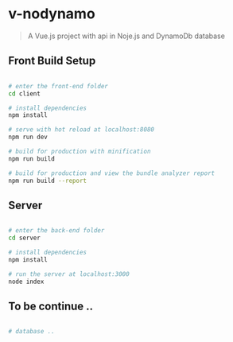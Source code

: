 # v-nodynamo

> A Vue.js project with api in Noje.js and DynamoDb database

## Front Build Setup

``` bash

# enter the front-end folder
cd client

# install dependencies
npm install

# serve with hot reload at localhost:8080
npm run dev

# build for production with minification
npm run build

# build for production and view the bundle analyzer report
npm run build --report
```

## Server 

``` bash

# enter the back-end folder
cd server

# install dependencies
npm install

# run the server at localhost:3000
node index

```

## To be continue .. 

``` bash

# database ..

```